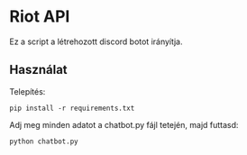 
# Riot API

Ez a script a létrehozott discord botot irányítja.

## Használat

Telepítés:

    pip install -r requirements.txt

Adj meg minden adatot a chatbot.py fájl tetején, majd futtasd:

    python chatbot.py